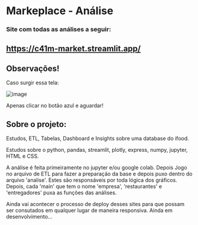 # Markeplace - Análise

### Site com todas as análises a seguir:
## https://c41m-market.streamlit.app/

## Observações!
Caso surgir essa tela:

![image](https://github.com/C41m/ifood/assets/79061428/150b10fe-31d8-415b-b76a-cda9369fe642)

Apenas clicar no botão azul e aguardar!

## Sobre o projeto:
Estudos, ETL, Tabelas, Dashboard e Insights sobre uma database do ifood.

Estudos sobre o python, pandas, streamlit, plotly, express, numpy, jupyter, HTML e CSS.

A análise é feita primeiramente no jupyter e/ou google colab. Depois Jogo no arquivo de ETL para fazer a preparação da base e depois puxo dentro do arquivo 'analise'.
Estes são responsáveis por toda lógica dos gráficos. 
Depois, cada 'main' que tem o nome 'empresa', 'restaurantes' e 'entregadores' puxa as funções das análises.

Ainda vai acontecer o processo de deploy desses sites para que possam ser consutados em qualquer lugar de maneira responsiva.
Ainda em desenvolvimento...
